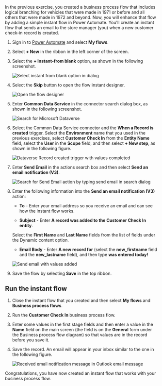 In the previous exercise, you created a business process flow that includes logical
branching for vehicles that were made in 1971 or before and all others that were made in
1972 and beyond. Now, you will enhance that flow by adding a simple instant flow in
Power Automate. You'll create an instant flow that sends an email to
the store manager (you) when a new customer check-in record is created.


1. Sign in to [Power Automate](https://preview.flow.microsoft.com/?azure-portal=true) and select **My flows**.

1. Select **+ New** in the ribbon in the left corner of the screen.

1. Select the **+ Instant-from blank** option, as shown in the following screenshot.

	![Select instant from blank option in dialog](../media/18-create-instant-flow-dialog.png)

1. Select the **Skip** button to open the flow instant designer.

	![Open the flow designer](../media/19-select-skip-button-enter-flow-designer.png)

1. Enter **Common Data Service** in the connector search dialog box, as shown in the following screenshot.

	![Search for Microsoft Dataverse](../media/20-search-common-data-service.png)

1. Select the Common Data Service connector and the **When a Record is created** 
trigger. Select the **Environment** name that you used in the previous exercises, 
select **Customer Check In** from the **Entity Name** field, select the **User** 
in the **Scope** field, and then select **+ New step**, as shown in the following figure.

	![Dataverse Record created trigger with values completed](../media/21-fill-out-record-created-trigger.png)

1. Enter **Send Email** in the actions search box and then select **Send an email notification (V3)**.

	![Search for Send Email action by typing send email in search dialog](../media/22-send-email-action.png)

1. Enter the following information into the **Send an email notification (V3)** action:

	-   **To** - Enter your email address so you receive an email and can see how the instant flow works.

	-   **Subject** - Enter **A record was added to the Customer Check In entity**.

	Select the **First Name** and **Last Name** fields from the list of fields under the Dynamic content option.

	-   **Email Body** - Enter **A new record for** (select the **new_firstname** field and the **new_lastname** field), and then type **was entered today!** 

	![Send email with values added](../media/23-fill-out-send-email-action.png)

1. Save the flow by selecting **Save** in the top ribbon.

## Run the instant flow

1. Close the instant flow that you created and then select **My flows** and **Business process flows**.

1. Run the **Customer Check In** business process flow.  

1. Enter some values in the first stage fields and then enter a value in the
**Name** field on the main screen (the field is on the **General** form under
the Business process flow diagram) so that values are in the record before you save it. 

1. Save the record. An email will appear in your inbox similar to the one in the following figure.

   ![Received email notification message in Outlook email message](../media/24-received-email-notification.png)

Congratulations, you have now created an instant flow that works with your business process flow.
